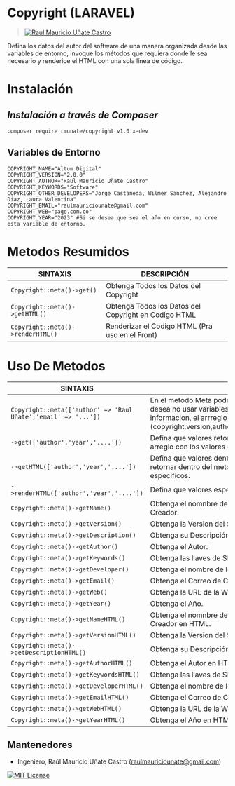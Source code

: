 # Copyright (LARAVEL) 
> [![Raul Mauricio Uñate Castro](https://storage.googleapis.com/lola-web/storage_apls/RecursosCompartidos/LogoGithubLibrerias.png)](#)

Defina los datos del autor del software de una manera organizada desde las variables de entorno, invoque los métodos que requiera donde le sea necesario y renderice el HTML con una sola línea de código. 

# Instalación
## _Instalación a través de Composer_

```console
composer require rmunate/copyright v1.0.x-dev
```

## Variables de Entorno
```env
COPYRIGHT_NAME="Altum Digital"
COPYRIGHT_VERSION="2.0.0"
COPYRIGHT_AUTHOR="Raul Mauricio Uñate Castro"
COPYRIGHT_KEYWORDS="Software"
COPYRIGHT_OTHER_DEVELOPERS="Jorge Castañeda, Wilmer Sanchez, Alejandro Diaz, Laura Valentina"
COPYRIGHT_EMAIL="raulmauriciounate@gmail.com"
COPYRIGHT_WEB="page.com.co"
COPYRIGHT_YEAR="2023" #Si se desea que sea el año en curso, no cree esta variable de entorno.
```

# Metodos Resumidos

| SINTAXIS | DESCRIPCIÓN |
| ----------- | ----------- |
| `Copyright::meta()->get()` | Obtenga Todos los Datos del Copyright |
| `Copyright::meta()->getHTML()` | Obtenga Todos los Datos del Copyright en Codigo HTML |
| `Copyright::meta()->renderHTML()` | Renderizar el Codigo HTML (Pra uso en el Front) |

# Uso De Metodos

| SINTAXIS | DESCRIPCIÓN |
| ----------- | ----------- |
| `Copyright::meta(['author' => 'Raul Uñate','email' => '...'])` | En el metodo Meta podra enviar los valores del Copyright si desea no usar variables de entorno o si desea reescribir la informacion, el arrreglo puede llevar las llaves (copyright,version,author,keywords,developer,email,web,year) |
| `->get(['author','year','....'])` | Defina que valores retornar dentro del metodo ingrese un arreglo con los valores especificos. |
| `->getHTML(['author','year','....'])` | Defina que valores dentro de etiquetas META en HTML retornar dentro del metodo ingrese un arreglo con los valores especificos. |
| `->renderHTML(['author','year','....'])` | Defina que valores especificos renderizar en el HTML. |
| `Copyright::meta()->getName()` | Obtenga el nomnbre de la empresa o casa de Software Creador. |
| `Copyright::meta()->getVersion()` | Obtenga la Version del Sistema. |
| `Copyright::meta()->getDescription()` | Obtenga su Descripción. |
| `Copyright::meta()->getAuthor()` | Obtenga el Autor. |
| `Copyright::meta()->getKeywords()` | Obtenga las llaves de SEO. |
| `Copyright::meta()->getDeveloper()` | Obtenga el nombre de los desarrolladores. |
| `Copyright::meta()->getEmail()` | Obtenga el Correo de Contacto. |
| `Copyright::meta()->getWeb()` | Obtenga la URL de la WEB. |
| `Copyright::meta()->getYear()` | Obtenga el Año. |
| `Copyright::meta()->getNameHTML()` | Obtenga el nomnbre de la empresa o casa de Software Creador en HTML. |
| `Copyright::meta()->getVersionHTML()` | Obtenga la Version del Sistema en HTML. |
| `Copyright::meta()->getDescriptionHTML()` | Obtenga su Descripción en HTML. |
| `Copyright::meta()->getAuthorHTML()` | Obtenga el Autor en HTML. |
| `Copyright::meta()->getKeywordsHTML()` | Obtenga las llaves de SEO en HTML. |
| `Copyright::meta()->getDeveloperHTML()` | Obtenga el nombre de los desarrolladores en HTML. |
| `Copyright::meta()->getEmailHTML()` | Obtenga el Correo de Contacto en HTML. |
| `Copyright::meta()->getWebHTML()` | Obtenga la URL de la WEB en HTML. |
| `Copyright::meta()->getYearHTML()` | Obtenga el Año en HTML. |


## Mantenedores
- Ingeniero, Raúl Mauricio Uñate Castro (raulmauriciounate@gmail.com)

[![MIT License](https://img.shields.io/badge/License-MIT-green.svg)](https://choosealicense.com/licenses/mit/)